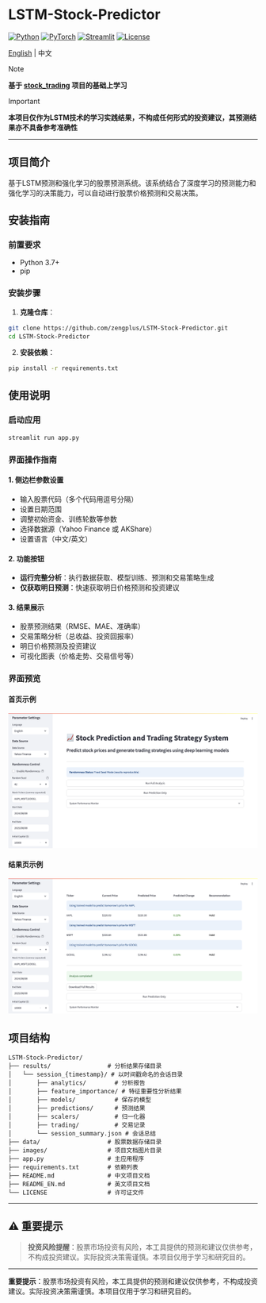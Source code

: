 # LSTM-Stock-Predictor

[![Python](https://img.shields.io/badge/Python-3.7+-blue.svg)](https://www.python.org/)
[![PyTorch](https://img.shields.io/badge/PyTorch-1.0+-red.svg)](https://pytorch.org/)
[![Streamlit](https://img.shields.io/badge/Streamlit-1.0+-green.svg)](https://streamlit.io/)
[![License](https://img.shields.io/badge/License-MIT-yellow.svg)](LICENSE)

[English](README_EN.md) | 中文

> [!NOTE]
>  **基于 [stock_trading](https://github.com/MilleXi/stock_trading) 项目的基础上学习**

> [!IMPORTANT]
> **本项目仅作为LSTM技术的学习实践结果，不构成任何形式的投资建议，其预测结果亦不具备参考准确性**

---

## 项目简介

基于LSTM预测和强化学习的股票预测系统。该系统结合了深度学习的预测能力和强化学习的决策能力，可以自动进行股票价格预测和交易决策。

## 安装指南

### 前置要求
- Python 3.7+
- pip 

### 安装步骤

1. **克隆仓库**：
```bash
git clone https://github.com/zengplus/LSTM-Stock-Predictor.git
cd LSTM-Stock-Predictor
```

2. **安装依赖**：
```bash
pip install -r requirements.txt
```

## 使用说明

### 启动应用
```bash
streamlit run app.py
```

### 界面操作指南

#### 1. 侧边栏参数设置
- 输入股票代码（多个代码用逗号分隔）
- 设置日期范围
- 调整初始资金、训练轮数等参数
- 选择数据源（Yahoo Finance 或 AKShare）
- 设置语言（中文/英文）

#### 2. 功能按钮
- **运行完整分析**：执行数据获取、模型训练、预测和交易策略生成
- **仅获取明日预测**：快速获取明日价格预测和投资建议

#### 3. 结果展示
- 股票预测结果（RMSE、MAE、准确率）
- 交易策略分析（总收益、投资回报率）
- 明日价格预测及投资建议
- 可视化图表（价格走势、交易信号等）

### 界面预览

#### 首页示例
![Home Page](images/home_page.png)

#### 结果页示例
![Results Page](images/results_page.png)

## 项目结构

```
LSTM-Stock-Predictor/
├── results/                # 分析结果存储目录
│   └── session_{timestamp}/ # 以时间戳命名的会话目录
│       ├── analytics/        # 分析报告
│       ├── feature_importance/ # 特征重要性分析结果
│       ├── models/           # 保存的模型
│       ├── predictions/      # 预测结果
│       ├── scalers/          # 归一化器
│       ├── trading/          # 交易记录
│       └── session_summary.json # 会话总结
├── data/                   # 股票数据存储目录
├── images/                 # 项目文档图片目录
├── app.py                  # 主应用程序
├── requirements.txt        # 依赖列表
├── README.md               # 中文项目文档
├── README_EN.md            # 英文项目文档
└── LICENSE                 # 许可证文件
```

---

## ⚠️ 重要提示

>  **投资风险提醒**：股票市场投资有风险，本工具提供的预测和建议仅供参考，不构成投资建议。实际投资决策需谨慎。本项目仅用于学习和研究目的。

---

**重要提示**：股票市场投资有风险，本工具提供的预测和建议仅供参考，不构成投资建议。实际投资决策需谨慎。本项目仅用于学习和研究目的。